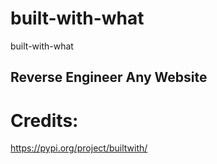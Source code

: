 # built-with-what
built-with-what
## Reverse Engineer Any Website 
# Credits:
https://pypi.org/project/builtwith/
